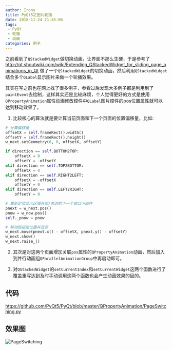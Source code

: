 ```yaml
---
author: Irony
title: PyQt5之图片轮播
date: 2018-11-24 21:45:06
tags: 
 - PyQt
 - 轮播
 - 动画
categories: 例子
---
```


之前看到了`QStackedWidget`做切换动画，让界面不那么生硬，于是参考了 http://qt.shoutwiki.com/wiki/Extending_QStackedWidget_for_sliding_page_animations_in_Qt 做了一个`QStackedWidget`的切换动画，然后利用`QStackedWidget`结合多个`QLabel`显示图片来做一个轮播效果。

其实在写之前也在网上找了很多例子，参看过后发现大多例子都是利用到了`paintEvent`去绘制，这样其实还是比较麻烦，个人觉得更好的方式是使用`QPropertyAnimation`属性动画修改控件中`QLabel`图片控件的pos位置属性就可以达到移动效果了。
<!-- more -->

1. 比较核心的算法就是要计算当前页面和下一个页面的位置偏移量，比如:

```python
# 计算偏移量
offsetX = self.frameRect().width()
offsetY = self.frameRect().height()
w_next.setGeometry(0, 0, offsetX, offsetY)

if direction == self.BOTTOM2TOP:
    offsetX = 0
    offsetY = -offsetY
elif direction == self.TOP2BOTTOM:
    offsetX = 0
elif direction == self.RIGHT2LEFT:
    offsetX = -offsetX
    offsetY = 0
elif direction == self.LEFT2RIGHT:
    offsetY = 0

# 重新定位显示区域外部/旁边的下一个窗口小部件
pnext = w_next.pos()
pnow = w_now.pos()
self._pnow = pnow

# 移动到指定位置并显示
w_next.move(pnext.x() - offsetX, pnext.y() - offsetY)
w_next.show()
w_next.raise_()
```

2. 其次是对这两个页面增加关联`pos`属性的`QPropertyAnimation`动画，然后加入到并行动画组`QParallelAnimationGroup`中再启动即可。

3. 对`QStackedWidget`的`setCurrentIndex`和`setCurrentWidget`这两个函数进行了覆盖重写达到及时手动调用这两个函数也会产生动画效果的目的。

## 代码

https://github.com/PyQt5/PyQt/blob/master/QPropertyAnimation/PageSwitching.py

## 效果图

![PageSwitching](https://github.com/PyQt5/PyQt/raw/master/QPropertyAnimation/ScreenShot/PageSwitching.gif)